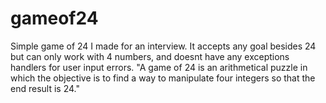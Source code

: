 # gameof24

Simple game of 24 I made for an interview. It accepts any goal besides 24 but can only work with 4 numbers, and doesnt have any exceptions handlers for user input errors.
"A game of 24 is an arithmetical puzzle in which the objective is to find a way to manipulate four integers so that the end result is 24."


